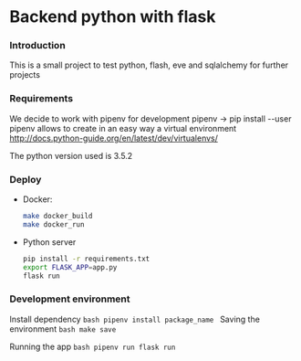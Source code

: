 # Backend python with flask

### Introduction
This is a small project to test python, flash, eve and sqlalchemy for further projects

### Requirements
We decide to work with pipenv for development
pipenv -> pip install --user pipenv
    allows to create in an easy way a virtual environment
    http://docs.python-guide.org/en/latest/dev/virtualenvs/

The python version used is 3.5.2

### Deploy

- Docker:
    ```bash
    make docker_build
    make docker_run
    ```
- Python server
    ```bash
    pip install -r requirements.txt
    export FLASK_APP=app.py
    flask run
    ```
### Development environment

Install dependency
    ```bash
    pipenv install package_name
    ```
Saving the environment
    ```bash
    make save
    ```

Running the app
    ```bash
    pipenv run flask run
    ```

